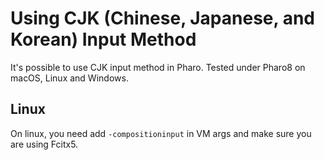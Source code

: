 # Using CJK (Chinese, Japanese, and Korean) Input Method

It's possible to use CJK input method in Pharo. Tested under Pharo8 on macOS, Linux and Windows.

## Linux

On linux, you need add `-compositioninput` in VM args and make sure you are using Fcitx5.
